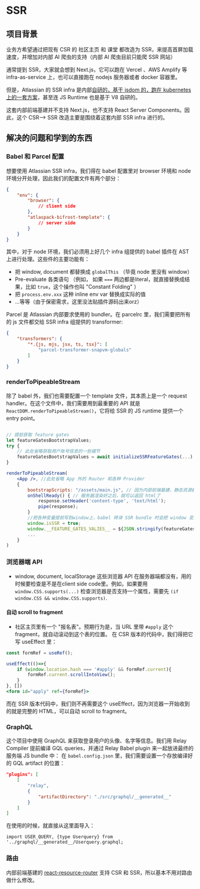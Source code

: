 # SSR

## 项目背景

业务方希望通过把现有 CSR 的 社区主页 和 课堂 都改造为 SSR，来提高首屏加载速度，并增加对内部 AI 爬虫的支持（内部 AI 爬虫目前只能爬 SSR 网站）

通常提到 SSR，大家就会想到 Next.js，它可以跑在 Vercel 、AWS Amplify 等 infra-as-service 上，也可以直接跑在 nodejs 服务器或者 docker 容器里。

但是，Atlassian 的 SSR infra 是内部[自研的，基于 jsdom 的，跑在 kubernetes上的一套方案](https://www.atlassian.com/blog/atlassian-engineering/cloud-overview#Server-side-rendering)，甚至连 JS Runtime 也是基于 V8 自研的。 

这套内部前端基建并不支持 Next.js，也不支持 React Server Components。因此，这个 CSR--> SSR 改造主要是围绕着这套内部 SSR infra 进行的。

## 解决的问题和学到的东西

### Babel 和 Parcel 配置

想要使用 Atlassian SSR infra，我们得在 babel 配置里对 browser 环境和 node 环境分开处理，因此我们的配置文件有两个部分：
```json
{
    "env": {
        "browser": {
            // client side
        },
        "atlaspack-bifrost-template": {
            // server side
        }
    }
}
```
其中，对于 node 环境，我们必须用上好几个 infra 组提供的 babel 插件在 AST 上进行处理。这些件的主要功能有：

- 把 window, document 都替换成 `globalThis` （毕竟 node 里没有 window）
- Pre-evaluate 各类语句 （例如， 如果 `===` 两边都是literal，就直接替换成结果，比如 `true`，这个操作也叫 "Constant Folding" ）
- 把 `process.env.xxx` 这种 inline env var 替换成实际的值
- ...等等（由于保密需求，这里没法贴插件源码出来orz）

Parcel 是 Atlassian 内部要求使用的 bundler。在 parcelrc 里，我们需要把所有的 js 文件都交给 SSR infra 组提供的 transformer:
```json
{
    "transformers": {
        "*.{js, mjs, jsx, ts, tsx}": [
            "parcel-transformer-snapvm-globals"
        ]
    }
}
```

### renderToPipeableStream

除了 babel 外，我们也需要配置一个 template 文件，其本质上是一个 request handler。在这个文件中，我们需要用到最重要的 API 就是 `ReactDOM.renderToPipeableStream()`，它将给 SSR 的 JS runtime 提供一个 entry point。

```jsx

// 提前获取 feature gates
let featureGatesBootstrapValues;
try {
    // 此处省略获取用户账号信息的一些细节
    featureGatesBootstrapValues = await initializeSSRFeatureGates(...);
}    

renderToPipeableStream(
    <App />, //此处省略 App 外的 Router 和各种 Provider
    {
        bootstrapScripts: "/assets/main.js", // 因为内部前端基建，静态资源都在 /assets 里
        onShellReady() { // 服务器渲染好之后，就可以返回 html了
            response.setHeader('content-type', 'text/html'); 
            pipe(response);
        }
        //把各种变量提前写到window上，babel 转译 SSR bundle 时会把 window 变成 globalThis 的
        window.isSSR = true;
        window.__FEATURE_GATES_VALIES__ = ${JSON.stringify(featureGatesBootstrapValues)};
        ...
    }
)
```


### 浏览器端 API

- window, document, localStorage 这些浏览器 API 在服务器端都没有，用的时候要检查是不是在client side code里。例如，如果要用 `window.CSS.supports(...)` 检查浏览器是否支持一个属性，需要先 `(if window.CSS && window.CSS.supports)`.

#### 自动 scroll to fragment
- 社区主页里有一个 "报名表"。预期行为是，当 URL 里带 `#apply` 这个 fragment，就自动滚动到这个表的位置。 在 CSR 版本的代码中，我们得把它写 useEffect 里：
```jsx
const formRef = useRef();

useEffect(()=>{
    if (window.location.hash === '#apply' && formRef.current){
        formRef.current.scrollIntoView();
    }
}, [])
<form id="apply" ref={formRef}>
```
而在 SSR 版本代码中，我们则不再需要这个 useEffect，因为浏览器一开始收到的就是完整的 HTML，可以自动 scroll to fragment。

### GraphQL
这个项目中使用 GraphQL 来获取登录用户的头像、名字等信息。我们用 Relay Compiler 提前编译 GQL queries，并通过 Relay Babel plugin 来一起放进最终的服务端 JS bundle 中：
在 `babel.config.json` 里，我们需要设置一个存放编译好的 GQL artifact 的位置：
```json
"plugins": [
    [
        "relay",
        {
            "artifactDirectory": "./src/graphql/__generated__"
        }
    ]
]
```
在使用的时候，就直接从这里面导入：
```
import USER_QUERY, {type Userquery} from '../graphql/__generated__/Userquery.graphql;
```

### 路由

内部前端基建的 [react-resource-router](https://github.com/atlassian-labs/react-resource-router) 支持 CSR 和 SSR，所以基本不用对路由做什么修改。